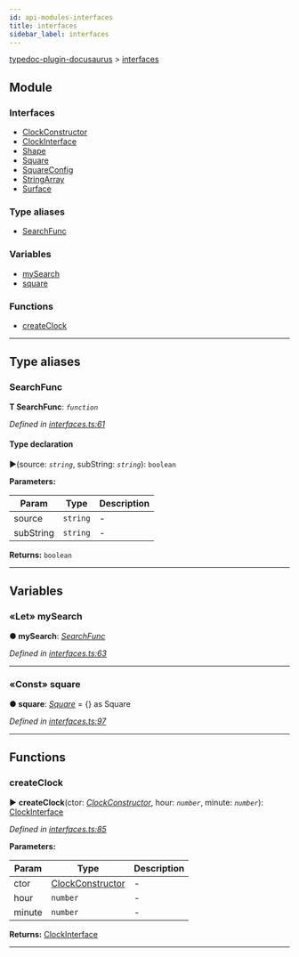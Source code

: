 ```yaml
---
id: api-modules-interfaces
title: interfaces
sidebar_label: interfaces
---
```


[typedoc-plugin-docusaurus](api-readme.md) > [interfaces](api-modules-interfaces.md)



## Module

### Interfaces

* [ClockConstructor](api-interfaces-interfaces.clockconstructor.md)
* [ClockInterface](api-interfaces-interfaces.clockinterface.md)
* [Shape](api-interfaces-interfaces.shape.md)
* [Square](api-interfaces-interfaces.square.md)
* [SquareConfig](api-interfaces-interfaces.squareconfig.md)
* [StringArray](api-interfaces-interfaces.stringarray.md)
* [Surface](api-interfaces-interfaces.surface.md)


### Type aliases

* [SearchFunc](api-modules-interfaces.md#markdown-header-searchfunc)


### Variables

* [mySearch](api-modules-interfaces.md#markdown-header-let-mysearch)
* [square](api-modules-interfaces.md#markdown-header-const-square)


### Functions

* [createClock](api-modules-interfaces.md#markdown-header-createclock)



---
## Type aliases


###  SearchFunc

**Τ SearchFunc**:  *`function`* 

*Defined in [interfaces.ts:61](https://bitbucket.org/owner/repository_name/src/master/src/interfaces.ts?fileviewer&amp;#x3D;file-view-default#interfaces.ts-61)*


#### Type declaration
►(source: *`string`*, subString: *`string`*): `boolean`



**Parameters:**

| Param | Type | Description |
| ------ | ------ | ------ |
| source | `string`   |  - |
| subString | `string`   |  - |





**Returns:** `boolean`






___


## Variables


### «Let» mySearch

**●  mySearch**:  *[SearchFunc](api-modules-interfaces.md#markdown-header-searchfunc)* 

*Defined in [interfaces.ts:63](https://bitbucket.org/owner/repository_name/src/master/src/interfaces.ts?fileviewer&amp;#x3D;file-view-default#interfaces.ts-63)*





___



### «Const» square

**●  square**:  *[Square](api-interfaces-interfaces.square.md)*  =  {} as Square

*Defined in [interfaces.ts:97](https://bitbucket.org/owner/repository_name/src/master/src/interfaces.ts?fileviewer&amp;#x3D;file-view-default#interfaces.ts-97)*





___


## Functions


###  createClock

► **createClock**(ctor: *[ClockConstructor](api-interfaces-interfaces.clockconstructor.md)*, hour: *`number`*, minute: *`number`*): [ClockInterface](api-interfaces-interfaces.clockinterface.md)



*Defined in [interfaces.ts:85](https://bitbucket.org/owner/repository_name/src/master/src/interfaces.ts?fileviewer&amp;#x3D;file-view-default#interfaces.ts-85)*



**Parameters:**

| Param | Type | Description |
| ------ | ------ | ------ |
| ctor | [ClockConstructor](api-interfaces-interfaces.clockconstructor.md)   |  - |
| hour | `number`   |  - |
| minute | `number`   |  - |





**Returns:** [ClockInterface](api-interfaces-interfaces.clockinterface.md)





___


